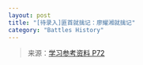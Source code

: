 ```yaml
---
layout: post
title: "[待录入]匪首就擒记：廖耀湘就擒记"
category: "Battles History"
---
```

> 来源：[学习参考资料 P72](https://www.modernhistory.org.cn/#/Detailedreading?fileCode=9999_ts_08081289&treeId=152443556&uniqTag&dirCode=193490dfdd4d41338dc6e91ee1f50cf8&bzId&qkTitle&imageUrl=https%3A%2F%2Fiiif.modernhistory.org.cn%2Fiiif%2F2%2F9999_ts_08081289%252F9999_ts_08081289_00088.jpg&contUrl=https%3A%2F%2Fkrwxk-prod.oss-cn-beijing.aliyuncs.com%2F9999_ts_08081289%2F9999_ts_08081289.json)